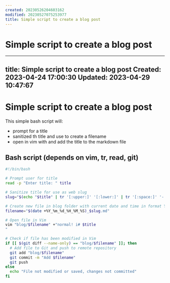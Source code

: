 ```yaml
---
created: 20230526204603162
modified: 20230527075253977
title: Simple script to create a blog post
---
```


# Simple script to create a blog post

---
title: Simple script to create a blog post
Created: 2023-04-24 17:00:30
Updated: 2023-04-29 10:47:67
---
# Simple script to create a blog post

This simple bash script will:
  - prompt for a title
  - sanitized th title and use to create a filename
  - open in vim with and add the title to the markdown file

## Bash script (depends on vim, tr, read, git)
```bash
#!/bin/bash

# Prompt user for title
read -p "Enter title: " title

# Sanitize title for use as web slug
slug="$(echo "$title" | tr '[:upper:]' '[:lower:]' | tr '[:space:]' '-' | tr -cd '[:alnum:]-')"

# Create new file in blog folder with current date and time in format YYYY_MM_DD_HH_MM_SS_title.md
filename="$(date +%Y_%m_%d_%H_%M_%S)_$slug.md"

# Open file in Vim
vim "blog/$filename" +"normal! i# $title
"

# Check if file has been modified in Vim
if [[ $(git diff --name-only) == "blog/$filename" ]]; then
  # Add file to Git and push to remote repository
  git add "blog/$filename"
  git commit -m "Add $filename"
  git push
else
  echo "File not modified or saved, changes not committed"
fi
```

